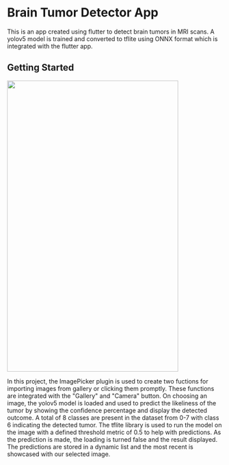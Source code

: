 # Brain Tumor Detector App

This is an app created using flutter to detect brain tumors in MRI scans. A yolov5 model is trained and converted to tflite using ONNX format which is integrated with the flutter app.

## Getting Started

<img src="https://github.com/sanyakapoor27/brain_tumor_detector/assets/138278818/da31eaf2-5ccd-4048-af32-4c719653c77d.png" width="400" height="680">


In this project, the ImagePicker plugin is used to create two fuctions for importing images from gallery or clicking them promptly. These functions are integrated with the "Gallery" and "Camera" button. On choosing an image, the yolov5 model is loaded and used to predict the likeliness of the tumor by showing the confidence percentage and display the detected outcome. A total of 8 classes are present in the dataset from 0-7 with class 6 indicating the detected tumor. The tflite library is used to run the model on the image with a defined threshold metric of 0.5 to help with predictions. As the prediction is made, the loading is turned false and the result displayed. The predictions are stored in a dynamic list and the most recent is showcased with our selected image.
